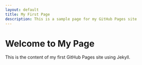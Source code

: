 ```yaml
---
layout: default
title: My First Page
description: This is a sample page for my GitHub Pages site
---
```


# Welcome to My Page

This is the content of my first GitHub Pages site using Jekyll.

